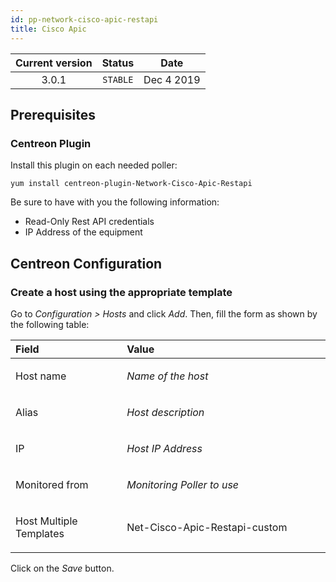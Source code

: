 ```yaml
---
id: pp-network-cisco-apic-restapi
title: Cisco Apic
---
```


| Current version | Status | Date |
| :-: | :-: | :-: |
| 3.0.1 | `STABLE` | Dec  4 2019 |

## Prerequisites
### Centreon Plugin
Install this plugin on each needed poller:

    yum install centreon-plugin-Network-Cisco-Apic-Restapi

Be sure to have with you the following information:
* Read-Only Rest API credentials
* IP Address of the equipment

## Centreon Configuration
### Create a host using the appropriate template
Go to *Configuration &gt; Hosts* and click *Add*. Then, fill the form as
shown by the following table:

<table>
<colgroup>
<col width="35%" />
<col width="64%" />
</colgroup>
<thead>
<tr class="header">
<th align="left">Field</th>
<th align="left">Value</th>
</tr>
</thead>
<tbody>
<tr class="odd">
<td align="left"><p>Host name</p></td>
<td align="left"><p><em>Name of the host</em></p></td>
</tr>
<tr class="even">
<td align="left"><p>Alias</p></td>
<td align="left"><p><em>Host description</em></p></td>
</tr>
<tr class="odd">
<td align="left"><p>IP</p></td>
<td align="left"><p><em>Host IP Address</em></p></td>
</tr>
<tr class="even">
<td align="left"><p>Monitored from</p></td>
<td align="left"><p><em>Monitoring Poller to use</em></p></td>
</tr>
<tr class="odd">
<td align="left"><p>Host Multiple Templates</p></td>
<td align="left"><p>Net-Cisco-Apic-Restapi-custom</p></td>
</tr>
</tbody>
</table>

Click on the *Save* button.


